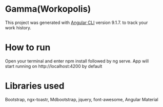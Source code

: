 # Gamma(Workopolis)

This project was generated with [Angular CLI](https://github.com/angular/angular-cli) version 9.1.7. to track your work history.

# How to run

Open your terminal and enter npm install followed by ng serve. App will start running on http://localhost:4200 by default

# Libraries used

Bootstrap, ngx-toastr, Mdbootstrap, jquery, font-awesome, Angular Material

